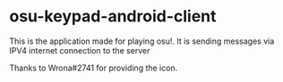 # osu-keypad-android-client

This is the application made for playing osu!. It is sending messages via IPV4 internet connection to the server







Thanks to Wrona#2741 for providing the icon.
